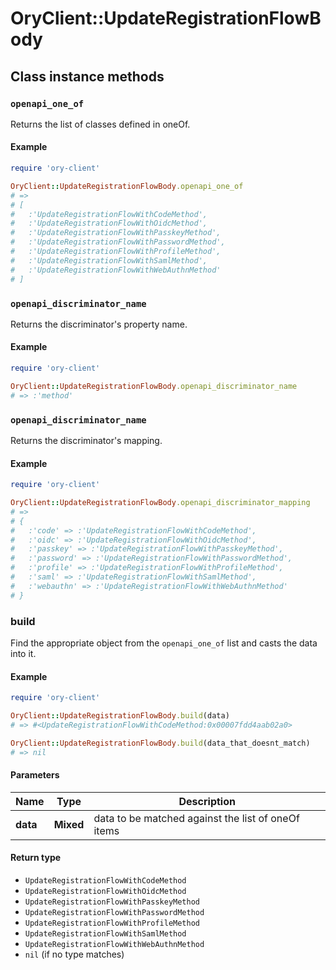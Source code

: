 # OryClient::UpdateRegistrationFlowBody

## Class instance methods

### `openapi_one_of`

Returns the list of classes defined in oneOf.

#### Example

```ruby
require 'ory-client'

OryClient::UpdateRegistrationFlowBody.openapi_one_of
# =>
# [
#   :'UpdateRegistrationFlowWithCodeMethod',
#   :'UpdateRegistrationFlowWithOidcMethod',
#   :'UpdateRegistrationFlowWithPasskeyMethod',
#   :'UpdateRegistrationFlowWithPasswordMethod',
#   :'UpdateRegistrationFlowWithProfileMethod',
#   :'UpdateRegistrationFlowWithSamlMethod',
#   :'UpdateRegistrationFlowWithWebAuthnMethod'
# ]
```

### `openapi_discriminator_name`

Returns the discriminator's property name.

#### Example

```ruby
require 'ory-client'

OryClient::UpdateRegistrationFlowBody.openapi_discriminator_name
# => :'method'
```

### `openapi_discriminator_name`

Returns the discriminator's mapping.

#### Example

```ruby
require 'ory-client'

OryClient::UpdateRegistrationFlowBody.openapi_discriminator_mapping
# =>
# {
#   :'code' => :'UpdateRegistrationFlowWithCodeMethod',
#   :'oidc' => :'UpdateRegistrationFlowWithOidcMethod',
#   :'passkey' => :'UpdateRegistrationFlowWithPasskeyMethod',
#   :'password' => :'UpdateRegistrationFlowWithPasswordMethod',
#   :'profile' => :'UpdateRegistrationFlowWithProfileMethod',
#   :'saml' => :'UpdateRegistrationFlowWithSamlMethod',
#   :'webauthn' => :'UpdateRegistrationFlowWithWebAuthnMethod'
# }
```

### build

Find the appropriate object from the `openapi_one_of` list and casts the data into it.

#### Example

```ruby
require 'ory-client'

OryClient::UpdateRegistrationFlowBody.build(data)
# => #<UpdateRegistrationFlowWithCodeMethod:0x00007fdd4aab02a0>

OryClient::UpdateRegistrationFlowBody.build(data_that_doesnt_match)
# => nil
```

#### Parameters

| Name | Type | Description |
| ---- | ---- | ----------- |
| **data** | **Mixed** | data to be matched against the list of oneOf items |

#### Return type

- `UpdateRegistrationFlowWithCodeMethod`
- `UpdateRegistrationFlowWithOidcMethod`
- `UpdateRegistrationFlowWithPasskeyMethod`
- `UpdateRegistrationFlowWithPasswordMethod`
- `UpdateRegistrationFlowWithProfileMethod`
- `UpdateRegistrationFlowWithSamlMethod`
- `UpdateRegistrationFlowWithWebAuthnMethod`
- `nil` (if no type matches)

